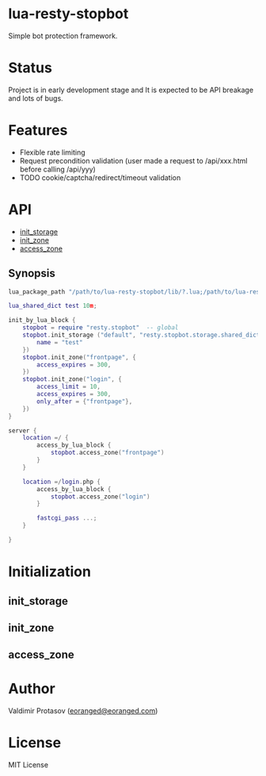 # lua-resty-stopbot

Simple bot protection framework.

# Status

Project is in early development stage and It is expected to be API breakage and lots of bugs.

# Features

* Flexible rate limiting
* Request precondition validation (user made a request to /api/xxx.html before calling /api/yyy)
* TODO cookie/captcha/redirect/timeout validation

# API

* [init_storage](#init_storage)
* [init_zone](#init_zone)
* [access_zone](#access_zone)

## Synopsis

```` lua
lua_package_path "/path/to/lua-resty-stopbot/lib/?.lua;/path/to/lua-resty-stopbot/lib/?/init.lua;;";

lua_shared_dict test 10m;

init_by_lua_block {
    stopbot = require "resty.stopbot"  -- global
    stopbot.init_storage ("default", "resty.stopbot.storage.shared_dict", {
        name = "test"
    })
    stopbot.init_zone("frontpage", {
        access_expires = 300,
    })
    stopbot.init_zone("login", {
        access_limit = 10,
        access_expires = 300,
        only_after = {"frontpage"},
    })
}

server {
    location =/ {
        access_by_lua_block {
            stopbot.access_zone("frontpage")
        }
    }

    location =/login.php {
        access_by_lua_block {
            stopbot.access_zone("login")
        }

        fastcgi_pass ...;
    }

}

````

# Initialization

## init_storage

## init_zone

## access_zone

# Author

Valdimir Protasov (eoranged@eoranged.com)

# License

MIT License
